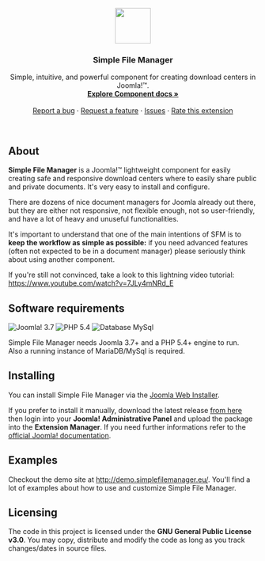 <p align="center">
  <a href="http://simplefilemanager.eu/">
    <img src="http://gmansillo.github.io/simple/logo_176.png" alt="" width=72 height=72>
  </a>

  <h3 align="center">Simple File Manager</h3>

  <p align="center">
    Simple, intuitive, and powerful component for creating download centers in Joomla!&trade;.
    <br>
    <a href="https://github.com/gmansillo/simple/wiki"><strong>Explore Component docs »</strong></a>
    <br>
    <br>
    <a href="https://github.com/gmansillo/simple/issues/new">Report a bug</a>
    ·
    <a href="https://github.com/gmansillo/simple/issues/new?label=request">Request a feature</a>
    ·
    <a href="https://github.com/gmansillo/simple/issues">Issues</a>
    ·
    <a href="https://extensions.joomla.org/extension/simple-file-manager/">Rate this extension</a>
  </p>
</p>

<br>

## About

**Simple File Manager** is a Joomla!&trade; lightweight component for easily creating safe and responsive download centers where to easily share public and private documents. It's very easy to install and configure. 

There are dozens of nice document managers for Joomla already out there, but they are either not responsive, not flexible enough, not so user-friendly, and have a lot of heavy and unuseful functionalities.

It's important to understand that one of the main intentions of SFM is to **keep the workflow as simple as possible:** if you need advanced features (often not expected to be in a document manager) please seriously think about using another component. 

If you're still not convinced, take a look to this lightning video tutorial: https://www.youtube.com/watch?v=7JLy4mNRd_E


## Software requirements

![Joomla! 3.7](https://img.shields.io/badge/Joomla!-3.7-blue.svg) ![PHP 5.4](https://img.shields.io/badge/PHP-5.4-brightgreen.svg)  ![Database MySql](https://img.shields.io/badge/Database-MySql-orange.svg)

Simple File Manager needs Joomla 3.7+ and a PHP 5.4+ engine to run.  
Also a running instance of MariaDB/MySql is required. 


## Installing

You can install Simple File Manager via the [Joomla Web Installer](https://docs.joomla.org/Install_from_Web).  

If you prefer to install it manually, download the latest release [from here](http://gmansillo.github.io/simple/) then login into your **Joomla! Administrative Panel** and upload the package into the **Extension Manager**. If you need further informations refer to the [official Joomla! documentation](https://docs.joomla.org/Installing_an_extension).


## Examples

Checkout the demo site at http://demo.simplefilemanager.eu/. You'll find a lot of examples about how to use and customize Simple File Manager. 


## Licensing

The code in this project is licensed under the **GNU General Public License v3.0**. You may copy, distribute and modify the code as long as you track changes/dates in source files.
